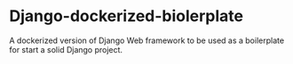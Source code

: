 # Django-dockerized-biolerplate
A dockerized version of Django Web framework to be used as a boilerplate for start a solid Django project.
